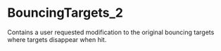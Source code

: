 # BouncingTargets_2
Contains a user requested modification to the original bouncing targets where targets disappear when hit.
